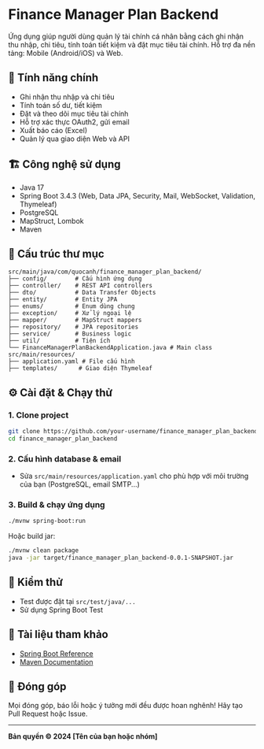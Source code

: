 # Finance Manager Plan Backend

Ứng dụng giúp người dùng quản lý tài chính cá nhân bằng cách ghi nhận thu nhập, chi tiêu, tính toán tiết kiệm và đặt mục tiêu tài chính. Hỗ trợ đa nền tảng: Mobile (Android/iOS) và Web.

## 🚀 Tính năng chính
- Ghi nhận thu nhập và chi tiêu
- Tính toán số dư, tiết kiệm
- Đặt và theo dõi mục tiêu tài chính
- Hỗ trợ xác thực OAuth2, gửi email
- Xuất báo cáo (Excel)
- Quản lý qua giao diện Web và API

## 🏗️ Công nghệ sử dụng
- Java 17
- Spring Boot 3.4.3 (Web, Data JPA, Security, Mail, WebSocket, Validation, Thymeleaf)
- PostgreSQL
- MapStruct, Lombok
- Maven

## 📁 Cấu trúc thư mục
```
src/main/java/com/quocanh/finance_manager_plan_backend/
├── config/        # Cấu hình ứng dụng
├── controller/    # REST API controllers
├── dto/           # Data Transfer Objects
├── entity/        # Entity JPA
├── enums/         # Enum dùng chung
├── exception/     # Xử lý ngoại lệ
├── mapper/        # MapStruct mappers
├── repository/    # JPA repositories
├── service/       # Business logic
├── util/          # Tiện ích
└── FinanceManagerPlanBackendApplication.java # Main class
src/main/resources/
├── application.yaml # File cấu hình
├── templates/      # Giao diện Thymeleaf
```

## ⚙️ Cài đặt & Chạy thử
### 1. Clone project
```bash
git clone https://github.com/your-username/finance_manager_plan_backend.git
cd finance_manager_plan_backend
```
### 2. Cấu hình database & email
- Sửa `src/main/resources/application.yaml` cho phù hợp với môi trường của bạn (PostgreSQL, email SMTP...)

### 3. Build & chạy ứng dụng
```bash
./mvnw spring-boot:run
```
Hoặc build jar:
```bash
./mvnw clean package
java -jar target/finance_manager_plan_backend-0.0.1-SNAPSHOT.jar
```

## 🧪 Kiểm thử
- Test được đặt tại `src/test/java/...`
- Sử dụng Spring Boot Test

## 📄 Tài liệu tham khảo
- [Spring Boot Reference](https://spring.io/projects/spring-boot)
- [Maven Documentation](https://maven.apache.org/guides/index.html)

## 🤝 Đóng góp
Mọi đóng góp, báo lỗi hoặc ý tưởng mới đều được hoan nghênh! Hãy tạo Pull Request hoặc Issue.

---
**Bản quyền © 2024 [Tên của bạn hoặc nhóm]** 